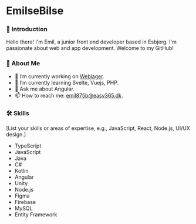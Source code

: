 # EmilseBilse 

### 👋 Introduction

Hello there! I'm Emil, a junior front end developer based in Esbjerg. I'm passionate about web and app development. Welcome to my GitHub!

### 🚀 About Me

-    🔭 I’m currently working on [Weblager](https://www.weblager.dk).
-    🌱 I’m currently learning Svelte, Vuejs, PHP.
-    💬 Ask me about Angular.
-    📫 How to reach me: emil875b@easv365.dk.

### 🛠 Skills

[List your skills or areas of expertise, e.g., JavaScript, React, Node.js, UI/UX design.]
- TypeScript
- JavaScript
- Java
- C#
- Kotlin
- Angular
- Unity
- Node.js
- Figma
- Firebase
- MySQL
- Entity Framework



<!--

I graduated Computer science in January 2023, summer 2023 i started Webdevelopment on EASV (Business Academy SouthWest)
My main interests is frontend development.

Work experiences / fields of interests:
- Software Development (TypeScript, Angular, JavaScript, PHP, Svelte, Python, C#, Java, Kotlin)


**EmilseBilse/EmilseBilse** is a ✨ _special_ ✨ repository because its `README.md` (this file) appears on your GitHub profile.

Here are some ideas to get you started:

- 🔭 I’m currently working on ...
- 🌱 I’m currently learning ...
- 👯 I’m looking to collaborate on ...
- 🤔 I’m looking for help with ...
- 💬 Ask me about ...
- 📫 How to reach me: ...
- 😄 Pronouns: ...
- ⚡ Fun fact: ...
-->
